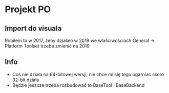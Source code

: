 # Projekt PO
## Import do visuala
Robiłem to w 2017, żeby działało w 2019 we właściwościach General -> Platform Toolset trzeba zmienić na 2019
## Info
- Coś nie działa na 64-bitowej wersji, nie chce mi się tego ogarniać skoro 32-bit działa
- Będzie jeszcze trzeba rozbudować to BaseTool i BaseBackend
